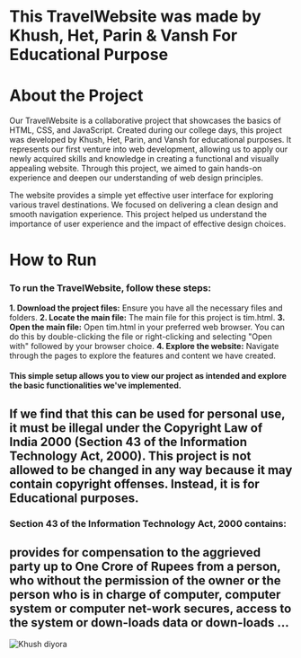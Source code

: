 # This TravelWebsite was made by Khush, Het, Parin & Vansh For Educational Purpose

# About the Project

Our TravelWebsite is a collaborative project that showcases the basics of HTML, CSS, and JavaScript. Created during our college days, this project was developed by Khush, Het, Parin, and Vansh for educational purposes. It represents our first venture into web development, allowing us to apply our newly acquired skills and knowledge in creating a functional and visually appealing website. Through this project, we aimed to gain hands-on experience and deepen our understanding of web design principles.

The website provides a simple yet effective user interface for exploring various travel destinations. We focused on delivering a clean design and smooth navigation experience. This project helped us understand the importance of user experience and the impact of effective design choices.

# How to Run

### To run the TravelWebsite, follow these steps:

**1. Download the project files:** Ensure you have all the necessary files and folders.
**2. Locate the main file:** The main file for this project is tim.html.
**3. Open the main file:** Open tim.html in your preferred web browser. You can do this by double-clicking the file or right-clicking and selecting "Open with" followed by your browser choice.
**4. Explore the website:** Navigate through the pages to explore the features and content we have created.

#### This simple setup allows you to view our project as intended and explore the basic functionalities we've implemented.

## If we find that this can be used for personal use, it must be illegal under the Copyright Law of India 2000 (Section 43 of the Information Technology Act, 2000). This project is not allowed to be changed in any way because it may contain copyright offenses. Instead, it is for Educational purposes.

### Section 43 of the Information Technology Act, 2000 contains:

## provides for compensation to the aggrieved party up to One Crore of Rupees from a person, who without the permission of the owner or the person who is in charge of computer, computer system or computer net-work secures, access to the system or down-loads data or down-loads ...

![Khush diyora](https://github.com/user-attachments/assets/2cceda39-3a1a-44ff-aa96-556057017ee9)
